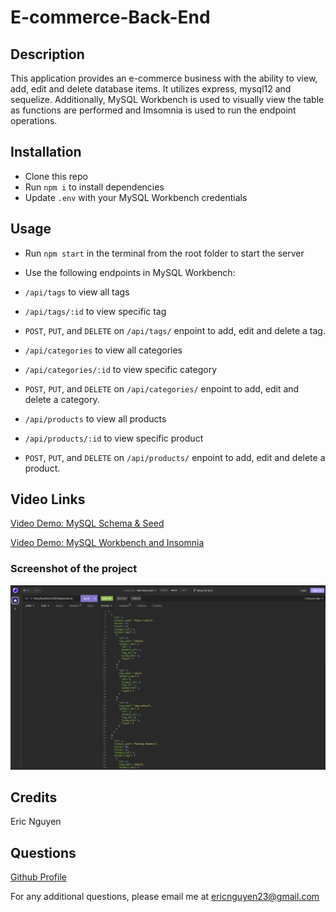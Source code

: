 # E-commerce-Back-End

## Description

This application provides an e-commerce business with the ability to view, add, edit and delete database items. It utilizes express, mysql12 and sequelize. Additionally, MySQL Workbench is used to visually view the table as functions are performed and Imsomnia is used to run the endpoint operations.

## Installation

- Clone this repo
- Run `npm i` to install dependencies
- Update `.env` with your MySQL Workbench credentials

## Usage

- Run `npm start` in the terminal from the root folder to start the server

- Use the following endpoints in MySQL Workbench:
- `/api/tags` to view all tags
- `/api/tags/:id` to view specific tag
- `POST`, `PUT`, and `DELETE` on `/api/tags/` enpoint to add, edit and delete a tag.
- `/api/categories` to view all categories
- `/api/categories/:id` to view specific category
- `POST`, `PUT`, and `DELETE` on `/api/categories/` enpoint to add, edit and delete a category.
- `/api/products` to view all products
- `/api/products/:id` to view specific product
- `POST`, `PUT`, and `DELETE` on `/api/products/` enpoint to add, edit and delete a product.

## Video Links

[Video Demo: MySQL Schema & Seed](https://drive.google.com/file/d/1xcoM9lojJctXlUx2vfloFgePPAKZnJCa/view)

[Video Demo: MySQL Workbench and Insomnia](https://drive.google.com/file/d/1p_S_GD-wsIzsck1QCuzM56F20YG2MmWL/view)

### Screenshot of the project

![screenshot](./image/screenshot-new.png)

## Credits

Eric Nguyen

## Questions

[Github Profile](https://github.com/ericnguyen23)

For any additional questions, please email me at ericnguyen23@gmail.com
